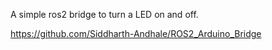 A simple ros2 bridge to turn a LED on and off.

https://github.com/Siddharth-Andhale/ROS2_Arduino_Bridge

